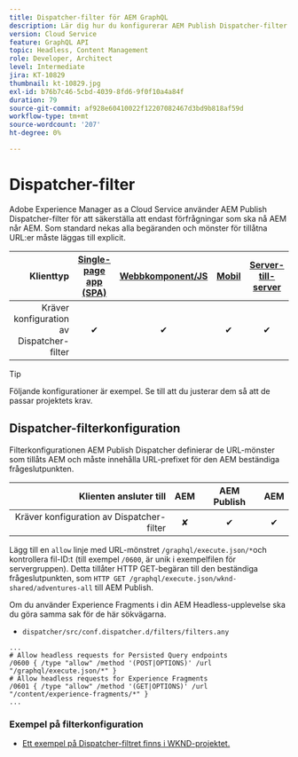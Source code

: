 ```yaml
---
title: Dispatcher-filter för AEM GraphQL
description: Lär dig hur du konfigurerar AEM Publish Dispatcher-filter för användning med AEM GraphQL.
version: Cloud Service
feature: GraphQL API
topic: Headless, Content Management
role: Developer, Architect
level: Intermediate
jira: KT-10829
thumbnail: kt-10829.jpg
exl-id: b76b7c46-5cbd-4039-8fd6-9f0f10a4a84f
duration: 79
source-git-commit: af928e60410022f12207082467d3bd9b818af59d
workflow-type: tm+mt
source-wordcount: '207'
ht-degree: 0%

---
```


# Dispatcher-filter

Adobe Experience Manager as a Cloud Service använder AEM Publish Dispatcher-filter för att säkerställa att endast förfrågningar som ska nå AEM når AEM. Som standard nekas alla begäranden och mönster för tillåtna URL:er måste läggas till explicit.

| Klienttyp | [Single-page app (SPA)](../spa.md) | [Webbkomponent/JS](../web-component.md) | [Mobil](../mobile.md) | [Server-till-server](../server-to-server.md) |
|------------------------------------------:|:---------------------:|:----------------:|:---------:|:----------------:|
| Kräver konfiguration av Dispatcher-filter | ✔ | ✔ | ✔ | ✔ |

>[!TIP]
>
> Följande konfigurationer är exempel. Se till att du justerar dem så att de passar projektets krav.

## Dispatcher-filterkonfiguration

Filterkonfigurationen AEM Publish Dispatcher definierar de URL-mönster som tillåts AEM och måste innehålla URL-prefixet för den AEM beständiga frågeslutpunkten.

| Klienten ansluter till | AEM | AEM Publish | AEM |
|------------------------------------------:|:----------:|:-------------:|:-------------:|
| Kräver konfiguration av Dispatcher-filter | ✘ | ✔ | ✔ |

Lägg till en `allow` linje med URL-mönstret `/graphql/execute.json/*`och kontrollera fil-ID:t (till exempel `/0600`, är unik i exempelfilen för servergruppen).
Detta tillåter HTTP GET-begäran till den beständiga frågeslutpunkten, som `HTTP GET /graphql/execute.json/wknd-shared/adventures-all` till AEM Publish.

Om du använder Experience Fragments i din AEM Headless-upplevelse ska du göra samma sak för de här sökvägarna.

+ `dispatcher/src/conf.dispatcher.d/filters/filters.any`

```
...
# Allow headless requests for Persisted Query endpoints
/0600 { /type "allow" /method '(POST|OPTIONS)' /url "/graphql/execute.json/*" }
# Allow headless requests for Experience Fragments
/0601 { /type "allow" /method '(GET|OPTIONS)' /url "/content/experience-fragments/*" }
...
```

### Exempel på filterkonfiguration

+ [Ett exempel på Dispatcher-filtret finns i WKND-projektet.](https://github.com/adobe/aem-guides-wknd/blob/main/dispatcher/src/conf.dispatcher.d/filters/filters.any#L28)
